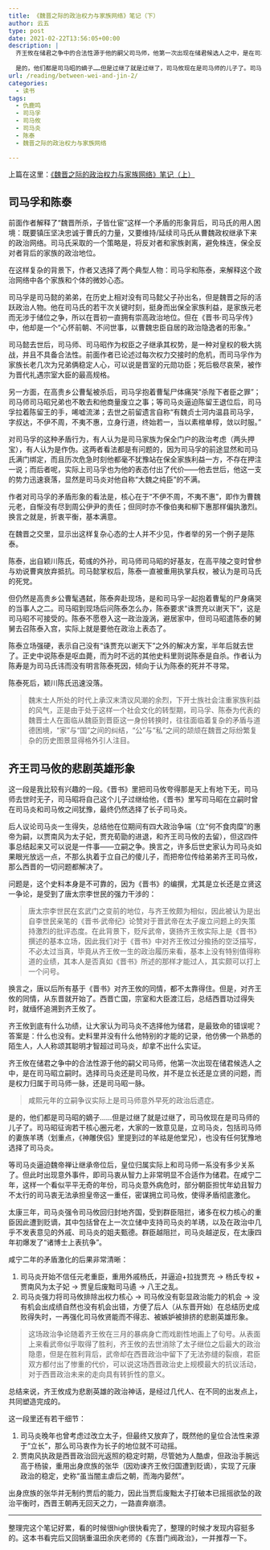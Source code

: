 ```yaml
---
title: 《魏晋之际的政治权力与家族网络》笔记（下）
author: 云五
type: post
date: 2021-02-22T13:56:05+00:00
description: |
  齐王攸在储君之争中的合法性源于他的嗣父司马师，他第一次出现在储君候选人之中，是在司马昭立嗣时。选择司马炎还是司马攸，并不是立长还是立贤的问题，而是权力归属于司马师一脉，还是司马昭一脉。
  
  是的，他们都是司马昭的嫡子……但是过继了就是过继了，司马攸现在是司马师的儿子了。司马昭征询若干核心圈元老，大家的一致意见是，立司马炎，包括司马师的妻族羊琇（划重点，《神雕侠侣》里提到过的羊祜是他堂兄），也没有任何犹豫地选择了司马炎。
url: /reading/between-wei-and-jin-2/
categories:
  - 读书
tags:
  - 仇鹿鸣
  - 司马孚
  - 司马攸
  - 司马炎
  - 陈泰
  - 魏晋之际的政治权力与家族网络

---
```

上篇在这里：[《魏晋之际的政治权力与家族网络》笔记（上）](/reading/between-wei-and-jin-1/)

## 司马孚和陈泰

前面作者解释了“魏晋所杀，子皆仕宦”这样一个矛盾的形象背后，司马氏的用人困境：既要镇压坚决忠诚于曹氏的力量，又要维持/延续司马氏从曹魏政权继承下来的政治网络。司马氏采取的一个策略是，将反对者和家族剥离，避免株连，保全反对者背后的家族的政治地位。

在这样复杂的背景下，作者又选择了两个典型人物：司马孚和陈泰，来解释这个政治网络中各个家族和个体的微妙心态。

司马孚是司马懿的弟弟，在历史上相对没有司马懿父子孙出名，但是魏晋之际的活跃政治人物。他在司马氏的若干次关键时刻，挺身而出保全家族利益，是家族元老而无涉于储位之争，所以在晋初一直拥有崇高政治地位。但在《晋书·司马孚传》中，他却是一个“心怀前朝、不问世事，以曹魏忠臣自居的政治隐逸者的形象。”

司马懿去世后，司马师、司马昭作为权臣之子继承其权势，是一种对皇权的极大挑战，并且不具备合法性。前面作者已论述过每次权力交接时的危机，而司马孚作为家族长老几次为兄弟俩稳定人心，可以说是晋室的元勋功臣；死后极尽哀荣，被作为晋代礼遇宗室大臣的最高规格。

另一方面，在高贵乡公曹髦被杀后，司马孚抱着曹髦尸体痛哭“杀陛下者臣之罪”；司马师司马昭兄弟也不敢去和他商量废立之事；等司马炎逼迫陈留王退位后，司马孚拉着陈留王的手，唏嘘流涕；去世之前留遗言自称“有魏贞士河内温县司马孚，字叔达，不伊不周，不夷不惠，立身行道，终始若一，当以素棺单椁，敛以时服。”

对司马孚的这种矛盾行为，有人认为是司马家族为保全门户的政治考虑（两头押宝），有人认为是作伪。这两者看法都是有问题的，因为司马孚的前途显然和司马氏满门绑定，而且历次危急时刻他都毫不犹豫站在保全家族利益一方，不存在押注一说；而后者呢，实际上司马孚也为他的表态付出了代价——他去世后，他这一支的势力迅速衰落，显然是司马炎对他自称“大魏之纯臣”的不满。

作者对司马孚的矛盾形象的看法是，核心在于“不伊不周，不夷不惠”，即作为曹魏元老，自惭没有尽到周公伊尹的责任；但同时亦不像伯夷和柳下惠那样偏执激烈。换言之就是，折衷平衡，基本满意。

在魏晋之交里，显示出这样复杂心态的士人并不少见，作者举的另一个例子是陈泰。

陈泰，出自颖川陈氏，荀彧的外孙，司马师司马昭的好基友，在高平陵之变时曾参与劝说曹爽放弃抵抗。司马懿掌权后，陈泰一直被重用执掌兵权，被认为是司马氏的死党。

但仍然是高贵乡公曹髦遇弑，陈泰奔赴现场，是和司马孚一起抱着曹髦的尸身痛哭的当事人之二。司马昭到现场后问陈泰怎么办，陈泰要求“诛贾充以谢天下”，这是司马昭不可接受的。陈泰不愿卷入这一政治漩涡，避居家中，但司马昭遣陈泰的舅舅去召陈泰入宫，实际上就是要他在政治上表态了。

陈泰立场强硬，表示自己没有“诛贾充以谢天下”之外的解决方案，半年后就去世了。正史中说陈泰是呕血薨，而为时不远的其他史料里则说陈泰是自杀。作者认为陈寿是为司马氏讳而没有明言陈泰死因，倾向于认为陈泰的死并不寻常。

陈泰死后，颖川陈氏迅速没落。

> 魏末士人所处的时代上承汉末清议风潮的余烈，下开士族社会注重家族利益的风气，正是由于处于这样一个社会文化的转型期，司马孚、陈泰为代表的魏晋士人在面临从魏臣到晋臣这一身份转换时，往往面临着复杂的矛盾与道德困境，“家”与“国”之间的纠结，“公”与“私”之间的颉颃在魏晋之际纷繁复杂的历史图景显得格外引人注目。

## 齐王司马攸的悲剧英雄形象

这一段是我比较有兴趣的一段。《晋书》里把司马攸夸得那是天上有地下无，司马师去世时无子，司马昭将自己这个儿子过继给他，《晋书》里写司马昭在立嗣时曾在司马炎和司马攸之间犹豫，最终仍然选择了长子司马炎。

后人议论司马炎一生得失，总结他在位期间有四大政治争端（立“何不食肉糜”的惠帝为嗣，以贾南风为太子妃，贾充荀勖的进退，和齐王司马攸的去留），但这四件事总结起来又可以说是一件事——立嗣之争。换言之，许多后世史家认为司马炎如果眼光放远一点，不那么执着于立自己的傻儿子，而把帝位传给弟弟齐王司马攸，那么西晋的一切问题都解决了。

问题是，这个史料本身是不可靠的，因为《晋书》的编撰，尤其是立长还是立贤这一争论，是受到了唐太宗李世民的强力干涉的：

> 唐太宗李世民在玄武门之变前的地位，与齐王攸颇为相似，因此被认为是出自李世民亲笔的《晋书·武帝纪》论赞对于晋武帝在太子废立问题上的失策持激烈的批评态度。在此背景下，贬斥武帝，褒扬齐王攸实际上是《晋书》撰述的基本立场，因此我们对于《晋书》中对齐王攸过分揄扬的空泛描写，不必太过当真，毕竟从齐王攸一生的政治履历来看，基本上没有特别值得称道的业绩，其本人是否真如《晋书》所述的那样才能过人，其实颇可以打上一个问号。

换言之，唐以后所有基于《晋书》对齐王攸的同情，都不太靠得住。但是，对齐王攸的同情，从东晋就开始了。西晋亡国，宗室和大臣渡江后，总结西晋功过得失时，就缅怀追溯到齐王攸了。

齐王攸到底有什么功绩，让大家认为司马炎不选择他为储君，是最致命的错误呢？答案是：什么也没有。史料里并没有什么他特别的才能的记录，他仿佛一个熟悉的陌生人，人人称颂其聪明才智超过司马炎，却拿不出什么实证。

齐王攸在储君之争中的合法性源于他的嗣父司马师，他第一次出现在储君候选人之中，是在司马昭立嗣时。选择司马炎还是司马攸，并不是立长还是立贤的问题，而是权力归属于司马师一脉，还是司马昭一脉。

> 咸熙元年的立嗣争议实际上是司马师意外早死的政治后遗症。

是的，他们都是司马昭的嫡子……但是过继了就是过继了，司马攸现在是司马师的儿子了。司马昭征询若干核心圈元老，大家的一致意见是，立司马炎，包括司马师的妻族羊琇（划重点，《神雕侠侣》里提到过的羊祜是他堂兄），也没有任何犹豫地选择了司马炎。

等司马炎逼迫魏帝禅让继承帝位后，皇位归属实际上和司马师一系没有多少关系了。但此时出现意外事件，即司马衷从智力上非常明显不合适作为储君。在咸宁二年，这样一个看似平平无奇的年份，司马炎意外病危时，部分朝臣担忧年幼且智力不太行的司马衷无法承担皇帝这一重任，密谋拥立司马攸，使得矛盾彻底激化。

太康三年，司马炎强令司马攸回归封地齐国，受到群臣阻拦，诸多在权力核心的重臣因此遭到贬谪，其中包括曾在上一次立储中支持司马炎的羊琇，以及在政治中几乎不发表意见的外戚、司马炎的姐夫甄德。群臣越阻拦，司马炎越逆反，在太康四年初爆发了“诸博士上表抗争”。

咸宁二年的矛盾激化的后果非常清晰：

  1. 司马炎开始不信任元老重臣，重用外戚杨氏，并逼迫+拉拢贾充 -> 杨氏专权 + 贾南风为太子妃 -> 贾皇后废黜司马遹 -> 八王之乱。
  2. 司马炎强力将司马攸排除出权力核心 -> 司马攸没有彰显政治能力的机会 -> 没有机会出成绩自然也没有机会出错，方便了后人（从东晋开始）在总结历史成败得失时，一再强化司马攸贤能而不得志、被嫉妒被排挤的悲剧英雄形象。

> 这场政治争论随着齐王攸在三月的暴病身亡而戏剧性地画上了句号。从表面上来看武帝似乎取得了胜利，齐王攸的去世消除了太子继位之后最大的政治隐患，但是在胜利背后，武帝却在西晋政治中留下了无法弥缝的裂痕，君臣双方都付出了惨重的代价，可以说这场西晋政治史上规模最大的抗议活动，对于西晋政治未来的走向具有转折性的意义。

总结来说，齐王攸成为悲剧英雄的政治神话，是经过几代人、在不同的出发点上，共同塑造完成的。

这一段里还有若干细节：

  1. 司马炎晚年也曾考虑过改立太子，但最终又放弃了，既然他的皇位合法性来源于“立长”，那么司马衷作为长子的地位就不可动摇。
  2. 贾南风执政是西晋政治回光返照的稳定时期，尽管她为人酷虐，但政治手腕远高于杨骏，重用出身庶族的张华（因劝谏齐王攸归国遭到贬谪），实现了元康政治的稳定，史称“虽当闇主虐后之朝，而海内晏然”。

出身庶族的张华并无制约贾后的能力，因此当贾后废黜太子打破本已摇摇欲坠的政治平衡时，西晋王朝再无回天之力，一路直奔崩溃。

* * *

整理完这个笔记好累，看的时候很high很快看完了，整理的时候才发现内容挺多的。这本书看完后又回锅重温田余庆老师的《东晋门阀政治》，一并推荐一下。
